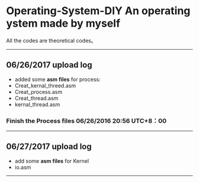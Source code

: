 # Operating-System-DIY  An operating ystem made by myself
 
 All the codes are theoretical codes。
*** 
## 06/26/2017 upload log  
* added some **asm files** for process:  
* Creat_kernal_threed.asm  
* Creat_process.asm  
* Creat_thread.asm  
* kernal_thread.asm  
### Finish the Process files 06/26/2016 20:56 UTC+8：00
 ***  
## 06/27/2017 upload log
* add some  **asm files** for Kernel  
* io.asm  
***
 
